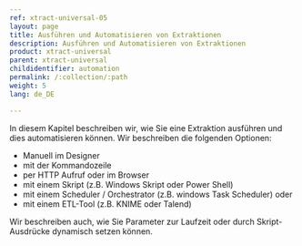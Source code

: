 ```yaml
---
ref: xtract-universal-05
layout: page
title: Ausführen und Automatisieren von Extraktionen
description: Ausführen und Automatisieren von Extraktionen
product: xtract-universal
parent: xtract-universal
childidentifier: automation
permalink: /:collection/:path
weight: 5
lang: de_DE

---
```


In diesem Kapitel beschreiben wir, wie Sie eine Extraktion ausführen und dies automatisieren können. Wir beschreiben die folgenden Optionen: 
- Manuell im Designer 
- mit der Kommandozeile
- per HTTP Aufruf oder im Browser
- mit einem Skript (z.B. Windows Skript oder Power Shell)
- mit einem Scheduler / Orchestrator (z.B. windows Task Scheduler) oder
- mit einem ETL-Tool (z.B. KNIME oder Talend)

Wir beschreiben auch, wie Sie Parameter zur Laufzeit oder durch Skript-Ausdrücke dynamisch setzen können. 